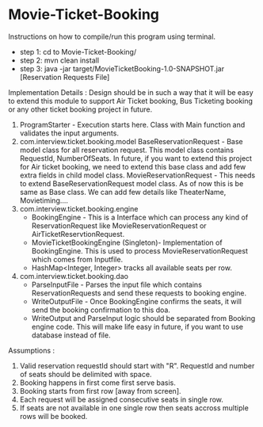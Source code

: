 # Movie-Ticket-Booking

Instructions on how to compile/run this program using terminal.
   * step 1: cd to Movie-Ticket-Booking/
   * step 2: mvn clean install
   * step 3: java -jar target/MovieTicketBooking-1.0-SNAPSHOT.jar [Reservation Requests File]

Implementation Details :
Design should be in such a way that it will be easy to extend this module to support Air Ticket booking, Bus Ticketing booking or any other ticket booking project in future.
1) ProgramStarter - Execution starts here. Class with Main function and validates the input arguments.
2) com.interview.ticket.booking.model
    BaseReservationRequest - Base model class for all reservation request. This model class contains RequestId, NumberOfSeats. In future, if you want to extend this project for Air ticket booking, we need to extend this base class and add few extra fields in child model class.
    MovieReservationRequest - This needs to extend BaseReservationRequest model class. As of now this is be same as Base class. We can add few details like TheaterName, Movietiming....
3) com.interview.ticket.booking.engine
    * BookingEngine - This is a Interface which can process any kind of ReservationRequest like MovieReservationRequest or AirTicketReservtionRequest.
    * MovieTicketBookingEngine (Singleton)- Implementation of BookingEngine. This is used to process MovieReservationRequest which comes from Inputfile.
    * HashMap<Integer, Integer> tracks all available seats per row.
4) com.interview.ticket.booking.dao
    * ParseInputFile - Parses the input file which contains ReservationRequests and send these requests to booking engine.
    * WriteOutputFile - Once BookingEngine confirms the seats, it will send the booking confirmation to this doa.
    * WriteOutput and ParseInput logic should be separated from Booking engine code. This will make life easy in future, if you want to use database instead of file.




Assumptions :
1) Valid reservation requestId should start with "R". RequestId and number of seats should be delimited with space.
2) Booking happens in first come first serve basis.
3) Booking starts from first row [away from screen].
4) Each request will be assigned consecutive seats in single row.
5) If seats are not available in one single row then seats accross multiple rows will be booked.
  
